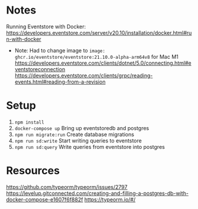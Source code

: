 # Notes

Running Eventstore with Docker: https://developers.eventstore.com/server/v20.10/installation/docker.html#run-with-docker
- Note: Had to change image to `image: ghcr.io/eventstore/eventstore:21.10.0-alpha-arm64v8` for Mac M1
https://developers.eventstore.com/clients/dotnet/5.0/connecting.html#eventstoreconnection
https://developers.eventstore.com/clients/grpc/reading-events.html#reading-from-a-revision

# Setup

1. `npm install`
2. `docker-compose up` Bring up eventstoredb and postgres
3. `npm run migrate:run` Create database migrations
4. `npm run sd:write` Start writing queries to eventstore
5. `npm run sd:query` Write queries from eventstore into postgres

# Resources

https://github.com/typeorm/typeorm/issues/2797
https://levelup.gitconnected.com/creating-and-filling-a-postgres-db-with-docker-compose-e1607f6f882f
https://typeorm.io/#/
